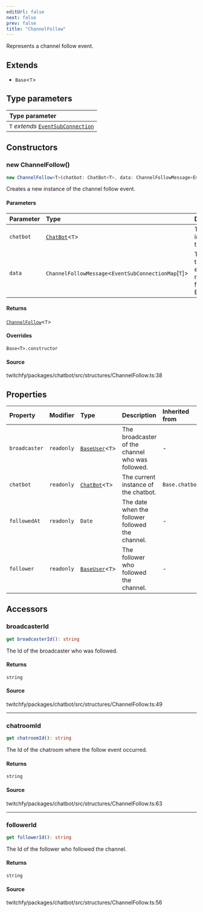 ```yaml
---
editUrl: false
next: false
prev: false
title: "ChannelFollow"
---
```


Represents a channel follow event.

## Extends

- `Base`\<`T`\>

## Type parameters

| Type parameter |
| :------ |
| `T` *extends* [`EventSubConnection`](/api/chatbot/enumerations/eventsubconnection/) |

## Constructors

### new ChannelFollow()

```ts
new ChannelFollow<T>(chatbot: ChatBot<T>, data: ChannelFollowMessage<EventSubConnectionMap[T]>): ChannelFollow<T>
```

Creates a new instance of the channel follow event.

#### Parameters

| Parameter | Type | Description |
| :------ | :------ | :------ |
| `chatbot` | [`ChatBot`](/api/chatbot/classes/chatbot/)\<`T`\> | The current instance of the chatbot. |
| `data` | `ChannelFollowMessage`\<`EventSubConnectionMap`\[`T`\]\> | The data of the follow event returned from the EventSub. |

#### Returns

[`ChannelFollow`](/api/chatbot/classes/channelfollow/)\<`T`\>

#### Overrides

`Base<T>.constructor`

#### Source

twitchfy/packages/chatbot/src/structures/ChannelFollow.ts:38

## Properties

| Property | Modifier | Type | Description | Inherited from |
| :------ | :------ | :------ | :------ | :------ |
| `broadcaster` | `readonly` | [`BaseUser`](/api/chatbot/classes/baseuser/)\<`T`\> | The broadcaster of the channel who was followed. | - |
| `chatbot` | `readonly` | [`ChatBot`](/api/chatbot/classes/chatbot/)\<`T`\> | The current instance of the chatbot. | `Base.chatbot` |
| `followedAt` | `readonly` | `Date` | The date when the follower followed the channel. | - |
| `follower` | `readonly` | [`BaseUser`](/api/chatbot/classes/baseuser/)\<`T`\> | The follower who followed the channel. | - |

## Accessors

### broadcasterId

```ts
get broadcasterId(): string
```

The Id of the broadcaster who was followed.

#### Returns

`string`

#### Source

twitchfy/packages/chatbot/src/structures/ChannelFollow.ts:49

***

### chatroomId

```ts
get chatroomId(): string
```

The Id of the chatroom where the follow event occurred.

#### Returns

`string`

#### Source

twitchfy/packages/chatbot/src/structures/ChannelFollow.ts:63

***

### followerId

```ts
get followerId(): string
```

The Id of the follower who followed the channel.

#### Returns

`string`

#### Source

twitchfy/packages/chatbot/src/structures/ChannelFollow.ts:56
